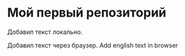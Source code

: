 # Мой первый репозиторий

Добавил текст локально.

Добавил текст через браузер. Add english text in browser
